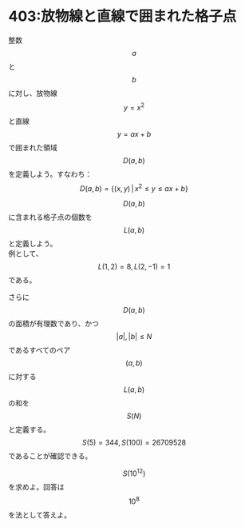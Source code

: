 # 403:放物線と直線で囲まれた格子点

整数$$a$$と$$b$$に対し、放物線$$y = x^2$$と直線$$y = ax + b$$で囲まれた領域$$D(a, b)$$を定義しよう。すなわち：\
$$D(a, b) = \{ (x, y) \,|\,  x^2 \leq y \leq ax + b \}$$

$$D(a, b)$$に含まれる格子点の個数を$$L(a, b)$$と定義しよう。\
例として、$$L(1, 2) = 8, L(2, -1) = 1$$である。

さらに$$D(a, b)$$の面積が有理数であり、かつ$$|a|, |b| \leq N$$であるすべてのペア$$(a, b)$$に対する$$L(a, b)$$の和を$$S(N)$$と定義する。\
$$S(5) = 344, S(100) = 26709528$$であることが確認できる。

$$S(10^{12})$$を求めよ。回答は$$10^8$$を法として答えよ。
